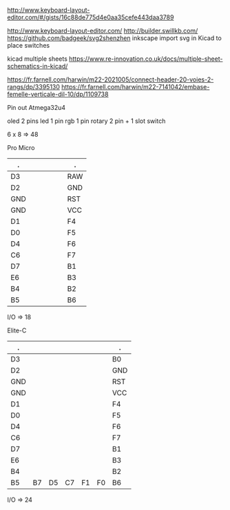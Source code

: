 http://www.keyboard-layout-editor.com/#/gists/16c88de775d4e0aa35cefe443daa3789

http://www.keyboard-layout-editor.com/
http://builder.swillkb.com/
https://github.com/badgeek/svg2shenzhen
inkscape
import svg in Kicad to place switches

kicad multiple sheets
https://www.re-innovation.co.uk/docs/multiple-sheet-schematics-in-kicad/

https://fr.farnell.com/harwin/m22-2021005/connect-header-20-voies-2-rangs/dp/3395130
https://fr.farnell.com/harwin/m22-7141042/embase-femelle-verticale-dil-10/dp/1109738


Pin out
Atmega32u4


oled 2 pins
led 1 pin
rgb 1 pin
rotary 2 pin + 1 slot switch


6 x 8 => 48



Pro Micro


.   |  |  |  |  |  |    .
----|--|--|--|--|--|-----  
D3  |  |  |  |  |  |  RAW
D2  |  |  |  |  |  |  GND
GND |  |  |  |  |  |  RST
GND |  |  |  |  |  |  VCC
D1  |  |  |  |  |  |  F4
D0  |  |  |  |  |  |  F5
D4  |  |  |  |  |  |  F6
C6  |  |  |  |  |  |  F7
D7  |  |  |  |  |  |  B1
E6  |  |  |  |  |  |  B3
B4  |  |  |  |  |  |  B2
B5  |  |  |  |  |  |  B6

I/O => 18



Elite-C

.   |    |    |    |    |    |    .
----|----|----|----|----|----|-----  
D3  |    |    |    |    |    |  B0
D2  |    |    |    |    |    |  GND
GND |    |    |    |    |    |  RST
GND |    |    |    |    |    |  VCC
D1  |    |    |    |    |    |  F4
D0  |    |    |    |    |    |  F5
D4  |    |    |    |    |    |  F6
C6  |    |    |    |    |    |  F7
D7  |    |    |    |    |    |  B1
E6  |    |    |    |    |    |  B3
B4  |    |    |    |    |    |  B2
B5  | B7 | D5 | C7 | F1 | F0 |  B6

I/O => 24
